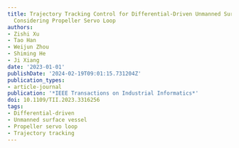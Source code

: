 ```yaml
---
title: Trajectory Tracking Control for Differential-Driven Unmanned Surface Vessels
  Considering Propeller Servo Loop
authors:
- Zishi Xu
- Tao Han
- Weijun Zhou
- Shiming He
- Ji Xiang
date: '2023-01-01'
publishDate: '2024-02-19T09:01:15.731204Z'
publication_types:
- article-journal
publication: '*IEEE Transactions on Industrial Informatics*'
doi: 10.1109/TII.2023.3316256
tags:
- Differential-driven
- Unmanned surface vessel
- Propeller servo loop
- Trajectory tracking
---
```

